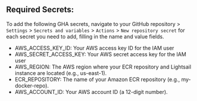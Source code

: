 ## Required Secrets:

To add the following GHA secrets, navigate to your GitHub repository > `Settings` > `Secrets and variables` > `Actions` > `New repository secret` for each secret you need to add, filling in the name and value fields.

- AWS_ACCESS_KEY_ID: Your AWS access key ID for the IAM user
- AWS_SECRET_ACCESS_KEY: Your AWS secret access key for the IAM user
- AWS_REGION: The AWS region where your ECR repository and Lightsail instance are located (e.g., us-east-1).
- ECR_REPOSITORY: The name of your Amazon ECR repository (e.g., my-docker-repo).
- AWS_ACCOUNT_ID: Your AWS account ID (a 12-digit number).
